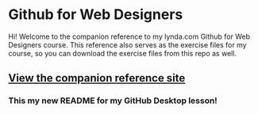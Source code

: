 Github for Web Designers
========================

Hi! Welcome to the companion reference to my lynda.com Github for Web Designers course. This reference also serves as the exercise files for my course, so you can download the exercise files from this repo as well.
## [View the companion reference site](http://simpleprimate.com/github-for-web-designers/)
### This my new README for my GitHub Desktop lesson!

